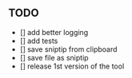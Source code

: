 ## TODO

- [] add better logging
- [] add tests
- [] save sniptip from clipboard
- [] save file as sniptip
- [] release 1st version of the tool
